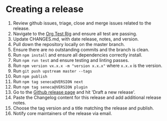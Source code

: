# Creating a release

1.  Review github issues, triage, close and merge issues related to the release.
2.  Navigate to the [Org Test Rig][TestRig] and ensure all test are passing.
3.  Update CHANGES.md, with date release, notes, and version.
4.  Pull down the repository locally on the master branch.
5.  Ensure there are no outstanding commits and the branch is clean.
6.  Run `npm install` and ensure all dependencies correctly install.
7.  Run `npm run test` and ensure testing and linting passes.
8.  Run `npm version vx.x.x -m "version x.x.x"` where `x.x.x` is the version.
9.  Run `git push upstream master --tags`
10. Run `npm publish`
11. Run `npm tag seneca@VERSION next`
12. Run `npm tag seneca@VERSION plugin`
13. Go to the [Github release page][Releases] and hit 'Draft a new release'.
14. Paste the Changelog content for this release and add additional release notes.
15. Choose the tag version and a title matching the release and publish.
16. Notify core maintainers of the release via email.


[TestRig]: https://travis-ci.org/senecajs/seneca-test-rig
[Releases]: https://github.com/senecajs/seneca/releases
